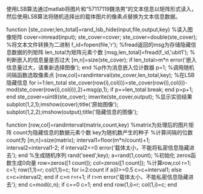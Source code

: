 使用LSB算法通过matlab将图片和“57117119魏浩男”的文本信息以矩阵形式读入，然后使用LSB算法将随机选择出的载体图片的像素点替换为文本信息数据。

function [ste_cover,len_total]=rand_lsb_hide(input,file,output,key)
%读入图像矩阵
cover=imread(input);
ste_cover=cover;
ste_cover=double(ste_cover); 
%将文本文件转换为二进制
f_id=fopen(file,'r');
%fread返回的msg为存储隐藏信息数据的列矩阵 len_total为矩阵元素个数
[msg,len_total]=fread(f_id,'ubit1');
%判断嵌入的信息量是否过大
[m,n]=size(ste_cover);
if len_total>m*n
  error('嵌入信息量过大，请重新选择图像');
end
%p作为消息嵌入位计数器
p=1;
%调用随机间隔函数选取像素点
[row,col]=randinterval(ste_cover,len_total,key);
%在LSB隐藏信息
for i=1:len_total
    ste_cover(row(i),col(i))=ste_cover(row(i),col(i))-mod(ste_cover(row(i),col(i)),2)+msg(p,1);
    if p==len_total
        break;
    end
    p=p+1;
end
ste_cover=uint8(ste_cover);
imwrite(ste_cover,output);
%显示实验结果
subplot(1,2,1);imshow(cover);title('原始图像');
subplot(1,2,2);imshow(output);title('隐藏信息的图像');

function [row,col]=randinterval(matrix,count,key)
%matrix为处理后的图片矩阵 count为隐藏信息的数据元素个数 key为随机数产生的种子
%计算间隔的位数 count为
[m,n]=size(matrix);
interval1=floor(m*n/count)+1;
interval2=interval1-2;
if interval2==0
    error('载体太小，不能将私密信息隐藏进去');
end
%生成随机序列
rand('seed',key);
a=rand(1,count);
%初始化 zeros函数生成0向量
row=zeros([1 count]);
col=zeros([1 count]);
%计算row,col
r=1;
c=1;
row(1,1)=r;
col(1,1)=c;
for i=2:count
    if a(i)>=0.5
        c=c+interval1;
    else
        c=c+interval2;
    end
    if c>n
        r=r+1;
        if r>m
            error('载体太小，不能私密信息隐藏进去');
        end
        c=mod(c,n);
        if c==0
            c=1;
        end
    end
    row(1,i)=r;
    col(1,i)=c;
end

